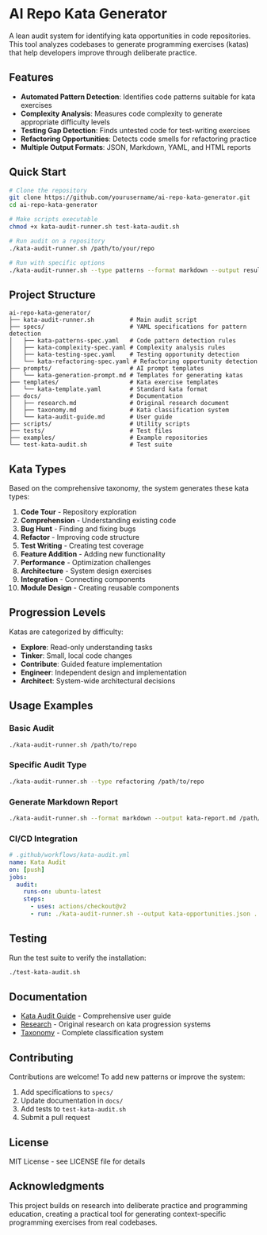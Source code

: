 # AI Repo Kata Generator

A lean audit system for identifying kata opportunities in code repositories. This tool analyzes codebases to generate programming exercises (katas) that help developers improve through deliberate practice.

## Features

- **Automated Pattern Detection**: Identifies code patterns suitable for kata exercises
- **Complexity Analysis**: Measures code complexity to generate appropriate difficulty levels
- **Testing Gap Detection**: Finds untested code for test-writing exercises
- **Refactoring Opportunities**: Detects code smells for refactoring practice
- **Multiple Output Formats**: JSON, Markdown, YAML, and HTML reports

## Quick Start

```bash
# Clone the repository
git clone https://github.com/yourusername/ai-repo-kata-generator.git
cd ai-repo-kata-generator

# Make scripts executable
chmod +x kata-audit-runner.sh test-kata-audit.sh

# Run audit on a repository
./kata-audit-runner.sh /path/to/your/repo

# Run with specific options
./kata-audit-runner.sh --type patterns --format markdown --output results.md /path/to/repo
```

## Project Structure

```
ai-repo-kata-generator/
├── kata-audit-runner.sh          # Main audit script
├── specs/                        # YAML specifications for pattern detection
│   ├── kata-patterns-spec.yaml   # Code pattern detection rules
│   ├── kata-complexity-spec.yaml # Complexity analysis rules
│   ├── kata-testing-spec.yaml    # Testing opportunity detection
│   └── kata-refactoring-spec.yaml # Refactoring opportunity detection
├── prompts/                      # AI prompt templates
│   └── kata-generation-prompt.md # Templates for generating katas
├── templates/                    # Kata exercise templates
│   └── kata-template.yaml        # Standard kata format
├── docs/                         # Documentation
│   ├── research.md               # Original research document
│   ├── taxonomy.md               # Kata classification system
│   └── kata-audit-guide.md       # User guide
├── scripts/                      # Utility scripts
├── tests/                        # Test files
├── examples/                     # Example repositories
└── test-kata-audit.sh            # Test suite
```

## Kata Types

Based on the comprehensive taxonomy, the system generates these kata types:

1. **Code Tour** - Repository exploration
2. **Comprehension** - Understanding existing code
3. **Bug Hunt** - Finding and fixing bugs
4. **Refactor** - Improving code structure
5. **Test Writing** - Creating test coverage
6. **Feature Addition** - Adding new functionality
7. **Performance** - Optimization challenges
8. **Architecture** - System design exercises
9. **Integration** - Connecting components
10. **Module Design** - Creating reusable components

## Progression Levels

Katas are categorized by difficulty:

- **Explore**: Read-only understanding tasks
- **Tinker**: Small, local code changes
- **Contribute**: Guided feature implementation
- **Engineer**: Independent design and implementation
- **Architect**: System-wide architectural decisions

## Usage Examples

### Basic Audit
```bash
./kata-audit-runner.sh /path/to/repo
```

### Specific Audit Type
```bash
./kata-audit-runner.sh --type refactoring /path/to/repo
```

### Generate Markdown Report
```bash
./kata-audit-runner.sh --format markdown --output kata-report.md /path/to/repo
```

### CI/CD Integration
```yaml
# .github/workflows/kata-audit.yml
name: Kata Audit
on: [push]
jobs:
  audit:
    runs-on: ubuntu-latest
    steps:
      - uses: actions/checkout@v2
      - run: ./kata-audit-runner.sh --output kata-opportunities.json .
```

## Testing

Run the test suite to verify the installation:

```bash
./test-kata-audit.sh
```

## Documentation

- [Kata Audit Guide](docs/kata-audit-guide.md) - Comprehensive user guide
- [Research](docs/research.md) - Original research on kata progression systems
- [Taxonomy](docs/taxonomy.md) - Complete classification system

## Contributing

Contributions are welcome! To add new patterns or improve the system:

1. Add specifications to `specs/`
2. Update documentation in `docs/`
3. Add tests to `test-kata-audit.sh`
4. Submit a pull request

## License

MIT License - see LICENSE file for details

## Acknowledgments

This project builds on research into deliberate practice and programming education, creating a practical tool for generating context-specific programming exercises from real codebases.
